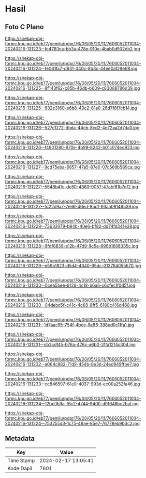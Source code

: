 # Hasil

## Foto C Plano

https://sirekap-obj-formc.kpu.go.id/eb77/pemilu/pdpr/76/06/05/20/11/7606052011004-20240216-131223--fc4780ca-bb3a-478e-910e-4bab0d502db2.jpg

https://sirekap-obj-formc.kpu.go.id/eb77/pemilu/pdpr/76/06/05/20/11/7606052011004-20240216-131224--fe061fa7-d931-440c-8b3c-44ee0a129e98.jpg

https://sirekap-obj-formc.kpu.go.id/eb77/pemilu/pdpr/76/06/05/20/11/7606052011004-20240216-131225--8f143f62-c85b-46db-b609-c83088786d39.jpg

https://sirekap-obj-formc.kpu.go.id/eb77/pemilu/pdpr/76/06/05/20/11/7606052011004-20240216-131225--632e3160-e6b8-49c2-81a0-26d7f8f7cb14.jpg

https://sirekap-obj-formc.kpu.go.id/eb77/pemilu/pdpr/76/06/05/20/11/7606052011004-20240216-131226--527c1272-dbda-44cb-8cd2-4e72aa2d7da0.jpg

https://sirekap-obj-formc.kpu.go.id/eb77/pemilu/pdpr/76/06/05/20/11/7606052011004-20240216-131226--f4801280-970e-4b99-8243-b01c074ed923.jpg

https://sirekap-obj-formc.kpu.go.id/eb77/pemilu/pdpr/76/06/05/20/11/7606052011004-20240216-131227--9cd75eba-6657-47a5-87e0-07c569b589ca.jpg

https://sirekap-obj-formc.kpu.go.id/eb77/pemilu/pdpr/76/06/05/20/11/7606052011004-20240216-131227--5548b41c-de80-4360-9057-47abf81b7df2.jpg

https://sirekap-obj-formc.kpu.go.id/eb77/pemilu/pdpr/76/06/05/20/11/7606052011004-20240216-131227--fd22d9a7-7e66-46ed-85df-93aa09146539.jpg

https://sirekap-obj-formc.kpu.go.id/eb77/pemilu/pdpr/76/06/05/20/11/7606052011004-20240216-131228--73633079-b94b-40e6-bf82-dd74fd341e38.jpg

https://sirekap-obj-formc.kpu.go.id/eb77/pemilu/pdpr/76/06/05/20/11/7606052011004-20240216-131228--9fdf8839-e12b-47d9-9c5e-696b1688335c.jpg

https://sirekap-obj-formc.kpu.go.id/eb77/pemilu/pdpr/76/06/05/20/11/7606052011004-20240216-131229--e59b1823-d5d4-4640-95dc-013784055670.jpg

https://sirekap-obj-formc.kpu.go.id/eb77/pemilu/pdpr/76/06/05/20/11/7606052011004-20240216-131230--0cea5bee-9126-4c18-b6a6-c6cfec1f0d5f.jpg

https://sirekap-obj-formc.kpu.go.id/eb77/pemilu/pdpr/76/06/05/20/11/7606052011004-20240216-131230--04debd5f-c41c-4c68-8ff5-6180c416d468.jpg

https://sirekap-obj-formc.kpu.go.id/eb77/pemilu/pdpr/76/06/05/20/11/7606052011004-20240216-131231--1d7aac95-754f-4bce-9a86-398ed0c11fa1.jpg

https://sirekap-obj-formc.kpu.go.id/eb77/pemilu/pdpr/76/06/05/20/11/7606052011004-20240216-131231--cb3cdf45-b76a-476c-a6b0-31fa1214c304.jpg

https://sirekap-obj-formc.kpu.go.id/eb77/pemilu/pdpr/76/06/05/20/11/7606052011004-20240216-131232--a064c882-71d9-454b-8e3d-24ed849ffbe7.jpg

https://sirekap-obj-formc.kpu.go.id/eb77/pemilu/pdpr/76/06/05/20/11/7606052011004-20240216-131233--cc846597-61e0-4037-993d-ec00a252fa46.jpg

https://sirekap-obj-formc.kpu.go.id/eb77/pemilu/pdpr/76/06/05/20/11/7606052011004-20240216-131234--12bc0b9a-f6c2-4744-9400-d9f646bc2baf.jpg

https://sirekap-obj-formc.kpu.go.id/eb77/pemilu/pdpr/76/06/05/20/11/7606052011004-20240216-131224--753255d3-1c75-48ae-85e7-76778eb9b3c2.jpg


## Metadata

| Key        | Value               |
| ---------- | ------------------- |
| Time Stamp | 2024-02-17 13:05:41 |
| Kode Dapil | 7601                |



